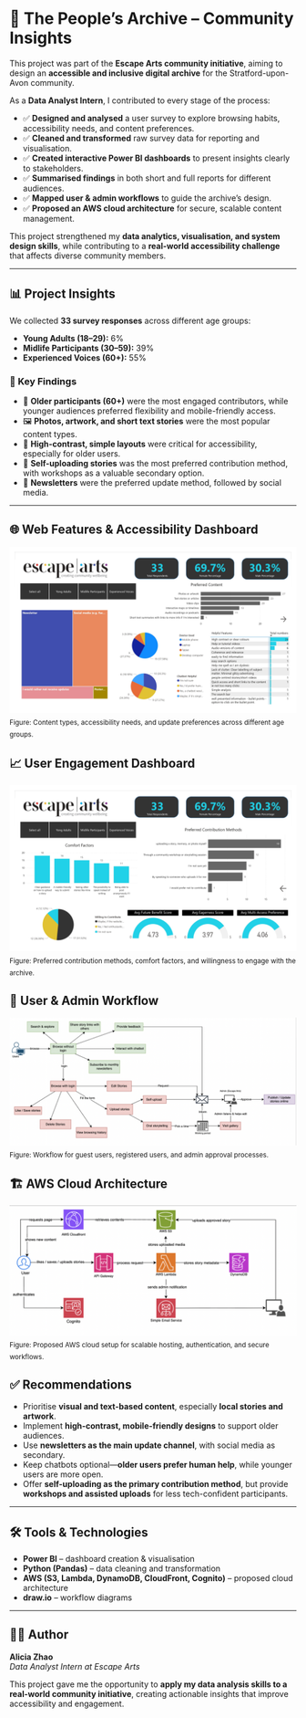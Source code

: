 # 📂 The People’s Archive – Community Insights

This project was part of the **Escape Arts community initiative**, aiming to design an **accessible and inclusive digital archive** for the Stratford-upon-Avon community.  

As a **Data Analyst Intern**, I contributed to every stage of the process:  

<ul>
  <li>✅ <b>Designed and analysed</b> a user survey to explore browsing habits, accessibility needs, and content preferences.</li>
  <li>✅ <b>Cleaned and transformed</b> raw survey data for reporting and visualisation.</li>
  <li>✅ <b>Created interactive Power BI dashboards</b> to present insights clearly to stakeholders.</li>
  <li>✅ <b>Summarised findings</b> in both short and full reports for different audiences.</li>
  <li>✅ <b>Mapped user & admin workflows</b> to guide the archive’s design.</li>
  <li>✅ <b>Proposed an AWS cloud architecture</b> for secure, scalable content management.</li>
</ul>

This project strengthened my <b>data analytics, visualisation, and system design skills</b>, while contributing to a <b>real-world accessibility challenge</b> that affects diverse community members.

---

## 📊 Project Insights

We collected <b>33 survey responses</b> across different age groups:  

- <b>Young Adults (18–29):</b> 6%  
- <b>Midlife Participants (30–59):</b> 39%  
- <b>Experienced Voices (60+):</b> 55%  

### 🔑 Key Findings

<ul>
  <li>👥 <b>Older participants (60+)</b> were the most engaged contributors, while younger audiences preferred flexibility and mobile-friendly access.</li>
  <li>🖼️ <b>Photos, artwork, and short text stories</b> were the most popular content types.</li>
  <li>🎨 <b>High-contrast, simple layouts</b> were critical for accessibility, especially for older users.</li>
  <li>📝 <b>Self-uploading stories</b> was the most preferred contribution method, with workshops as a valuable secondary option.</li>
  <li>📧 <b>Newsletters</b> were the preferred update method, followed by social media.</li>
</ul>

---

## 🌐 Web Features & Accessibility Dashboard

![Web Features Dashboard](Screenshots/Escape_Arts_web_features.jpg)  
<sub>Figure: Content types, accessibility needs, and update preferences across different age groups.</sub>

## 📈 User Engagement Dashboard

![User Engagement Dashboard](Screenshots/Escape_Arts_user_engagement.jpg)  
<sub>Figure: Preferred contribution methods, comfort factors, and willingness to engage with the archive.</sub>

## 🔄 User & Admin Workflow

![User Workflow Diagram](Screenshots/User_guide_diagram.png)  
<sub>Figure: Workflow for guest users, registered users, and admin approval processes.</sub>

## 🏗️ AWS Cloud Architecture

![AWS Cloud Architecture](Screenshots/AWS_Cloud_Architecture.png)  
<sub>Figure: Proposed AWS cloud setup for scalable hosting, authentication, and secure workflows.</sub>


## ✅ Recommendations

<ul>
  <li>Prioritise <b>visual and text-based content</b>, especially <b>local stories and artwork</b>.</li>
  <li>Implement <b>high-contrast, mobile-friendly designs</b> to support older audiences.</li>
  <li>Use <b>newsletters as the main update channel</b>, with social media as secondary.</li>
  <li>Keep chatbots optional—<b>older users prefer human help</b>, while younger users are more open.</li>
  <li>Offer <b>self-uploading as the primary contribution method</b>, but provide <b>workshops and assisted uploads</b> for less tech-confident participants.</li>
</ul>

---

## 🛠️ Tools & Technologies

- **Power BI** – dashboard creation & visualisation  
- **Python (Pandas)** – data cleaning and transformation  
- **AWS (S3, Lambda, DynamoDB, CloudFront, Cognito)** – proposed cloud architecture  
- **draw.io** – workflow diagrams  

---

## 👩‍💻 Author

**Alicia Zhao**  
*Data Analyst Intern at Escape Arts*  

This project gave me the opportunity to **apply my data analysis skills to a real-world community initiative**, creating actionable insights that improve accessibility and engagement.
